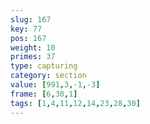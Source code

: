 ```yaml
---
slug: 167
key: 77
pos: 167
weight: 10
primes: 37
type: capturing
category: section
value: [991,3,-1,-3]
frame: [6,30,1]
tags: [1,4,11,12,14,23,28,30]
---
```

